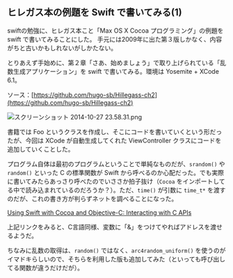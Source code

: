 ## ヒレガス本の例題を Swift で書いてみる(1)

swiftの勉強に、ヒレガス本こと「Max OS X Cocoa プログラミング」の例題を swift で書いてみることにした。
手元には2009年に出た第３版しかなく、内容がちと古いかもしれないがしかたない。

とりあえず手始めに、第２章「さあ、始めましょう」で取り上げられている「乱数生成アプリケーション」を swift で書いてみる。環境は Yosemite + XCode 6.1。


ソース：[https://github.com/hugo-sb/Hillegass-ch2](https://github.com/hugo-sb/Hillegass-ch2)

![スクリーンショット 2014-10-27 23.58.31.png](https://qiita-image-store.s3.amazonaws.com/0/31482/02fb13f0-b39d-a3c5-037c-7abbb965b934.png "スクリーンショット 2014-10-27 23.58.31.png")

書籍では Foo というクラスを作成し、そこにコードを書いていくという形だったが、今回は XCode が自動生成してくれた ViewController クラスにコードを追加していくことした。

プログラム自体は最初のプログラムということで単純なものだが、`srandom()` や `random()` といった C の標準関数が Swift から呼べるのか心配だった。でも実際に書いてみたらあっさり呼べたのでいささか拍子抜け（`Cocoa` をインポートしてる中で読み込まれているのだろうか？）。ただ、`time()` が引数に `time_t*` を渡すのだが、これの書き方が判らずネットを調べることになった。

[Using Swift with Cocoa and Objective-C: Interacting with C APIs](https://developer.apple.com/library/ios/documentation/swift/conceptual/buildingcocoaapps/InteractingWithCAPIs.html)

上記リンクをみると、C言語同様、変数に「&」をつけてやればアドレスを渡せるようだ。

ちなみに乱数の取得は、`random()` ではなく、`arc4random_uniform()` を使うのがイマドキらしいので、そちらを利用した版も追加してみた（といっても呼び出してる関数が違うだけだが）。
